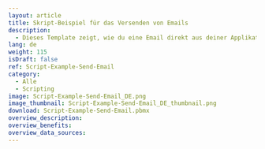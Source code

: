 ```yaml
---
layout: article
title: Skript-Beispiel für das Versenden von Emails
description: 
  - Dieses Template zeigt, wie du eine Email direkt aus deiner Applikation versenden kannst. Dabei kannst du entweder deinen eigenen Mailserver oder einen Standard Peakboard Server nutzen. Zusätzlich kannst du einen Screenshot deiner Applikation mitversenden.
lang: de
weight: 115
isDraft: false
ref: Script-Example-Send-Email
category:
  - Alle
  - Scripting
image: Script-Example-Send-Email_DE.png
image_thumbnail: Script-Example-Send-Email_DE_thumbnail.png
download: Script-Example-Send-Email.pbmx
overview_description:
overview_benefits:
overview_data_sources:
---
```


